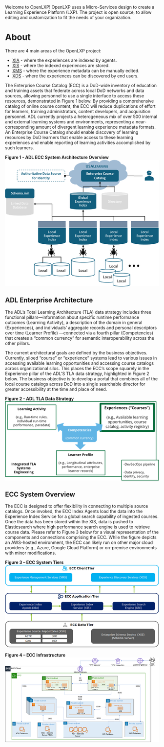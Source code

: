 Welcome to OpenLXP!
OpenLXP uses a Micro-Services design to create a Learning Experience Platform (LXP).
The project is open source, to allow editing and customization to fit the needs of your organization.

# About
There are 4 main areas of the OpenLXP project:
* [XIA](Experience-Index-Agent-(XIA)) - where the experiences are indexed by agents.
* [XIS](Experience-Index-Service-(XIS)) - where the indexed experiences are stored.
* [XMS](Experience-Management-Service-(XMS)) - where the experience metadata can be manually edited.
* [XDS](Experience-Discovery-Service-(XDS)) - where the experiences can be discovered by end users.

The Enterprise Course Catalog (ECC) is a DoD-wide inventory of education and training assets that federate across local DoD networks and data sources, allowing personnel to use a single interface to access these resources, demonstrated in Figure 1 below. By providing a comprehensive catalog of online course content, the ECC will reduce duplications of effort for learners, training administrators, content developers, and acquisition personnel. ADL currently projects a heterogeneous mix of over 500 internal and external learning systems and environments, representing a near-corresponding amount of divergent learning experience metadata formats. An Enterprise Course Catalog should enable discovery of learning resources by DoD learners that enable access to these learning experiences and enable reporting of learning activities accomplished by such learners. 

 **Figure 1 - ADL ECC System Architecture Overview**
![ECC System Architecture Overview](images/186256842-2d255f12-4512-4fff-9619-57ed091c26fd.png)

## ADL Enterprise Architecture
The ADL’s Total Learning Architecture (TLA) data strategy includes three functional pillars—information about specific runtime performance outcomes (Learning Activity), a description of the domain in general (Experiences), and individuals’ aggregate records and personal descriptors over time (Learner Profile) —connected via a fourth pillar (Competencies) that creates a “common currency” for semantic interoperability across the other pillars.

The current architectural goals are defined by the business objectives. Currently, siloed “course” or “experience” systems lead to various issues in accessing available learning opportunities and accessing course catalogs across organizational silos. This places the ECC’s scope squarely in the Experience pillar of the ADL’S TLA data strategy, highlighted in Figure 2 below. The business objective is to develop a portal that combines all of the local course catalogs across DoD into a single searchable director for greater accessibility at the time and place of need.

**Figure 2 - ADL TLA Data Strategy**
![TLA Data Strategy](images/186260213-78410e83-bbfc-4017-9cd9-7aef1953fdbe.png)

## ECC System Overview
The ECC is designed to offer flexibility in connecting to multiple source catalogs. Once invoked, the ECC Index Agents load the data into the Experience Index Service for a global search capability of ingested courses. Once the data has been stored within the XIS, data is pushed to Elasticsearch where high performance search engine is used to retrieve course data. Please refer to Figure 3 below for a visual representation of the components and connections comprising the ECC. While the figure depicts an AWS-hosted environment, the ECC can likely run on other major cloud providers (e.g., Azure, Google Cloud Platform) or on-premise environments with minor modifications.

**Figure 3 – ECC System Tiers**
![System Tiers](images/186260411-9b30f656-9c18-4183-9362-03da847bbd1e.png)

**Figure 4 – ECC Infrastructure**
![ECC Infrastructure](images/186260444-647d5801-360b-4cc8-91f3-d7a52ddb2c5f.png)
